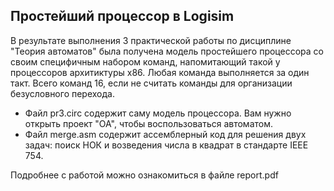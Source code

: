 ## Простейший процессор в Logisim

В результате выполнения 3 практической работы по дисциплине "Теория автоматов" была получена модель простейшего процессора со своим специфичным набором команд, 
напомитающий такой у процессоров архитиктуры х86. Любая команда выполняется за один такт. Всего команд 16, если не считать команды для организации безусловного перехода.

 - Файл pr3.circ содержит саму модель процессора. Вам нужно открыть проект "ОА", чтобы воспользоваться автоматом.
 - Файл merge.asm содержит ассемблерный код для решения двух задач: поиск НОК и возведения числа в квадрат в стандарте IEEE 754.

Подробнее с работой можно ознакомиться в файле report.pdf
